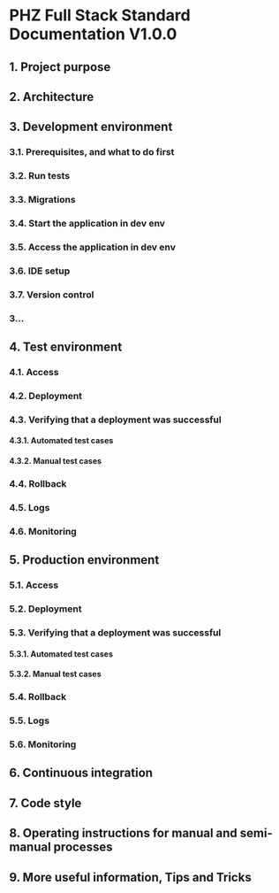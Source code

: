 # PHZ Full Stack Standard Documentation V1.0.0

## 1. Project purpose

## 2. Architecture

## 3. Development environment

### 3.1. Prerequisites, and what to do first

### 3.2. Run tests

### 3.3. Migrations

### 3.4. Start the application in dev env

### 3.5. Access the application in dev env

### 3.6. IDE setup

### 3.7. Version control

### 3...

## 4. Test environment

### 4.1. Access

### 4.2. Deployment

### 4.3. Verifying that a deployment was successful

#### 4.3.1. Automated test cases

#### 4.3.2. Manual test cases

### 4.4. Rollback

### 4.5. Logs

### 4.6. Monitoring

## 5. Production environment

### 5.1. Access

### 5.2. Deployment

### 5.3. Verifying that a deployment was successful

#### 5.3.1. Automated test cases

#### 5.3.2. Manual test cases

### 5.4. Rollback

### 5.5. Logs

### 5.6. Monitoring

## 6. Continuous integration

## 7. Code style

## 8. Operating instructions for manual and semi-manual processes

## 9. More useful information, Tips and Tricks
